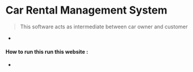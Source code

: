 # Car Rental Management System

> This  software acts as intermediate between car owner and customer

* 

#### How to run this run this website :

*
